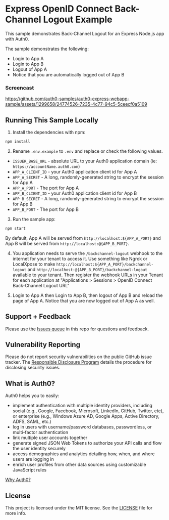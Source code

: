 # Express OpenID Connect Back-Channel Logout Example

This sample demonstrates Back-Channel Logout for an Express Node.js app with Auth0.

The sample demonstrates the following:

- Login to App A
- Login to App B
- Logout of App A
- Notice that you are automatically logged out of App B

### Screencast

https://github.com/auth0-samples/auth0-express-webapp-sample/assets/1299658/24774526-7235-4c77-94c5-5ceecf0a5109


## Running This Sample Locally

1. Install the dependencies with npm:

```bash
npm install
```

2. Rename `.env.example` to `.env` and replace or check the following values. 

- `ISSUER_BASE_URL` - absolute URL to your Auth0 application domain (ie: `https://accountName.auth0.com`)
- `APP_A_CLIENT_ID` - your Auth0 application client id for App A
- `APP_A_SECRET` - A long, randomly-generated string to encrypt the session for App A
- `APP_A_PORT` - The port for App A
- `APP_B_CLIENT_ID` - your Auth0 application client id for App B
- `APP_B_SECRET` - A long, randomly-generated string to encrypt the session for App B
- `APP_B_PORT` - The port for App B

3. Run the sample app:

```bash
npm start
```

By default, App A will be served from `http://localhost:${APP_A_PORT}` and App B will be served from `http://localhost:@{APP_B_PORT}`.

4. You application needs to serve the `/backchannel-logout` webhook to the internet for your tenant to access it.
   Use something like Ngrok or LocalXpose to make `http://localhost:${APP_A_PORT}/backchannel-logout` and `http://localhost:@{APP_B_PORT}/backchannel-logout`
   available to your tenant. Then register the webhook URLs in your Tenant for each application at "Applications > Sessions > OpenID Connect Back-Channel Logout URL" 

5. Login to App A then Login to App B, then logout of App B and reload the page of App A. Notice that you are now logged out of App A as well.

## Support + Feedback

Please use the [Issues queue](https://github.com/auth0-samples/auth0-express-webapp-sample/issues) in this repo for questions and feedback.

## Vulnerability Reporting

Please do not report security vulnerabilities on the public GitHub issue tracker. The [Responsible Disclosure Program](https://auth0.com/whitehat) details the procedure for disclosing security issues.

## What is Auth0?

Auth0 helps you to easily:

- implement authentication with multiple identity providers, including social (e.g., Google, Facebook, Microsoft, LinkedIn, GitHub, Twitter, etc), or enterprise (e.g., Windows Azure AD, Google Apps, Active Directory, ADFS, SAML, etc.)
- log in users with username/password databases, passwordless, or multi-factor authentication
- link multiple user accounts together
- generate signed JSON Web Tokens to authorize your API calls and flow the user identity securely
- access demographics and analytics detailing how, when, and where users are logging in
- enrich user profiles from other data sources using customizable JavaScript rules

[Why Auth0?](https://auth0.com/why-auth0)

## License

This project is licensed under the MIT license. See the [LICENSE](LICENSE) file for more info.
